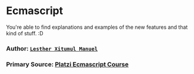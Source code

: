 # Ecmascript

You're able to find explanations and examples of the new features and that kind of stuff. :D

### Author: [`Lesther Xitumul Manuel`](https://andoti.com)
### Primary Source: [Platzi Ecmascript Course](https://platzi.com/cursos/ecmascript-6/)
